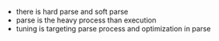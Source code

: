 - there is hard parse and soft parse
- parse is the heavy process than execution
- tuning is targeting parse process and optimization in parse
